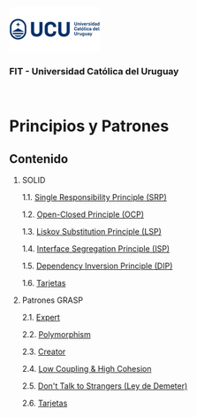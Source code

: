 ![UCU](https://github.com/ucudal/PII_Conceptos_De_POO/raw/master/Assets/logo-ucu.png)

### FIT - Universidad Católica del Uruguay

<br>

# Principios y Patrones

## Contenido

1. SOLID

    1.1. [Single Responsibility Principle (SRP)](./SRP.md)

    1.2. [Open-Closed Principle (OCP)](./OCP.md)

    1.3. [Liskov Substitution Principle (LSP)](./LSP.md)

    1.4. [Interface Segregation Principle (ISP)](./ISP.md)

    1.5. [Dependency Inversion Principle (DIP)](./DIP.md)

    1.6. [Tarjetas](./Tarjetas/Principios/README.md)


2. Patrones GRASP

    2.1. [Expert](./Expert.md)

    2.2. [Polymorphism](./Polymorphism.md)

    2.3. [Creator](./Creator.md)

    2.4. [Low Coupling & High Cohesion](./LCHC.md)

    2.5. [Don't Talk to Strangers (Ley de Demeter)](Demeter.md)

    2.6. [Tarjetas]()
